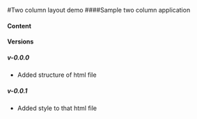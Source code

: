 #Two column layout demo
####Sample two column application

<h4>Content</h4>
<ul></ul>
<h4>Versions</h4>
<h5>v-0.0.0</h5>
<ul>
<li>Added structure of html file</li>
</ul>
<h5>v-0.0.1</h5>
<ul>
<li>Added style to that html file</li>
</ul>